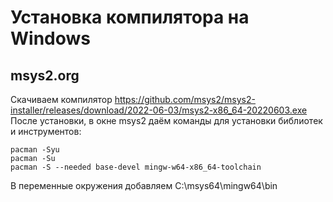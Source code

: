 # Установка компилятора на Windows

## msys2.org
Скачиваем компилятор
https://github.com/msys2/msys2-installer/releases/download/2022-06-03/msys2-x86_64-20220603.exe
После установки, в окне msys2 даём команды для установки библиотек и инструментов:
```
pacman -Syu
pacman -Su
pacman -S --needed base-devel mingw-w64-x86_64-toolchain
```
В переменные окружения добавляем C:\msys64\mingw64\bin
